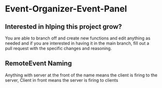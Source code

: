 # Event-Organizer-Event-Panel

## Interested in hlping this project grow?
You are able to branch off and create new functions and edit anything as needed and if you are interested in having it in the main branch, fill out a pull request with the specific changes and reasoning.

## RemoteEvent Naming
Anything with server at the front of the name means the client is firing to the server, Client in front means the server is firing to clients